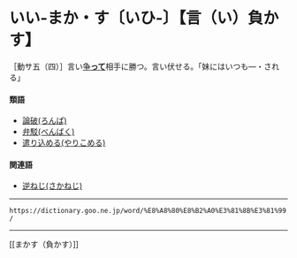# いい‐まか・す〔いひ‐〕【言（い）負かす】

［動サ五（四）］言い[争**って**](あらそう（争う）)相手に勝つ。言い伏せる。「妹にはいつも―・される」

#### 類語

-   [論破(ろんぱ)](https://dictionary.goo.ne.jp/word/%E8%AB%96%E7%A0%B4/#jn-237212)
-   [弁駁(べんばく)](https://dictionary.goo.ne.jp/word/%E5%BC%81%E9%A7%81/#jn-200619)
-   [遣り込める(やりこめる)](https://dictionary.goo.ne.jp/word/%E9%81%A3%E3%82%8A%E8%BE%BC%E3%82%81%E3%82%8B/#jn-223371)

#### 関連語

-   [逆ねじ(さかねじ)](https://dictionary.goo.ne.jp/word/%E9%80%86%E6%8D%A9%E3%81%98/#jn-86456)

---
`https://dictionary.goo.ne.jp/word/%E8%A8%80%E8%B2%A0%E3%81%8B%E3%81%99/`

---
[[まかす（負かす）]]